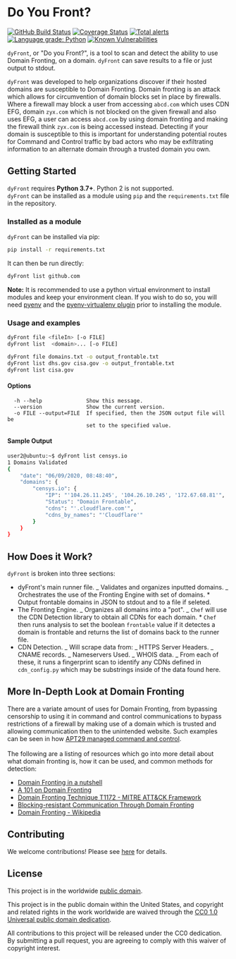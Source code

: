 # Do You Front?

[![GitHub Build Status](https://github.com/Pascal-0x90/dyFront/workflows/build/badge.svg)](https://github.com/Pascal-0x90/dyFront/actions)
[![Coverage Status](https://coveralls.io/repos/github/Pascal-0x90/dyFront/badge.svg?branch=develop)](https://coveralls.io/github/Pascal-0x90/dyFront?branch=develop)
[![Total alerts](https://img.shields.io/lgtm/alerts/g/Pascal-0x90/dyFront.svg?logo=lgtm&logoWidth=18)](https://lgtm.com/projects/g/Pascal-0x90/dyFront/alerts/)
[![Language grade: Python](https://img.shields.io/lgtm/grade/python/g/Pascal-0x90/dyFront.svg?logo=lgtm&logoWidth=18)](https://lgtm.com/projects/g/Pascal-0x90/dyFront/context:python)
[![Known Vulnerabilities](https://snyk.io/test/github/Pascal-0x90/dyFront/develop/badge.svg)](https://snyk.io/test/github/Pascal-0x90/dyFront)

`dyFront`, or "Do you Front?", is a tool to scan and detect the ability to use Domain Fronting, on a domain. `dyFront` can save results to a file or just output to stdout.

`dyFront` was developed to help organizations discover if their hosted domains are susceptible to Domain Fronting. Domain fronting is an attack which allows for circumvention of domain blocks set in place by firewalls. Where a firewall may block a user from accessing `abcd.com` which uses CDN EFG, domain `zyx.com` which is not blocked on the given firewall and also uses EFG, a user can access `abcd.com` by using domain fronting and making the firewall think `zyx.com` is being accessed instead. Detecting if your domain is susceptible to this is important for understanding potential routes for Command and Control traffic by bad actors who may be exfiltrating information to an alternate domain through a trusted domain you own.

## Getting Started

`dyFront` requires **Python 3.7+**. Python 2 is not supported. </br>
`dyFront` can be installed as a module using `pip` and the `requirements.txt` file in the repository.

### Installed as a module

`dyFront` can be installed via pip:

```bash
pip install -r requirements.txt
```

It can then be run directly:

```bash
dyFront list github.com
```

**Note:** It is recommended to use a python virtual environment to install modules and keep your environment clean. If you wish to do so, you will need [pyenv](https://github.com/pyenv/pyenv) and the [pyenv-virtualenv plugin](https://github.com/pyenv/pyenv-virtualenv) prior to installing the module.

### Usage and examples

```bash
dyFront file <fileIn> [-o FILE]
dyFront list  <domain>... [-o FILE]

dyFront file domains.txt -o output_frontable.txt
dyFront list dhs.gov cisa.gov -o output_frontable.txt
dyFront list cisa.gov
```

#### Options

```plaintext
  -h --help              Show this message.
  --version              Show the current version.
  -o FILE --output=FILE  If specified, then the JSON output file will be
                         set to the specified value.
```

#### Sample Output

```bash
user2@ubuntu:~$ dyFront list censys.io
1 Domains Validated
{
    "date": "06/09/2020, 08:48:40",
    "domains": {
        "censys.io": {
            "IP": "'104.26.11.245', '104.26.10.245', '172.67.68.81'",
            "Status": "Domain Frontable",
            "cdns": "'.cloudflare.com'",
            "cdns_by_names": "'Cloudflare'"
        }
    }
}
```

## How Does it Work?

`dyFront` is broken into three sections:

- dyFront's main runner file.
  _ Validates and organizes inputted domains.
  _ Orchestrates the use of the Fronting Engine with set of domains. \* Output frontable domains in JSON to stdout and to a file if seleted.
- The Fronting Engine.
  _ Organizes all domains into a "pot".
  _ `Chef` will use the CDN Detection library to obtain all CDNs for each domain. \* `Chef` then runs analysis to set the boolean `frontable` value if it detectes a domain is frontable and returns the list of domains back to the runner file.
- CDN Detection.
  _ Will scrape data from:
  _ HTTPS Server Headers.
  _ CNAME records.
  _ Nameservers Used.
  _ WHOIS data.
  _ From each of these, it runs a fingerprint scan to identify any CDNs defined in `cdn_config.py` which may be substrings inside of the data found here.

## More In-Depth Look at Domain Fronting

There are a variate amount of uses for Domain Fronting, from bypassing censorship to using it in command and control communications to bypass restrictions of a firewall by making use of a domain which is trusted and allowing communication then to the unintended website. Such examples can be seen in how [APT29 managed command and control](https://www.fireeye.com/blog/threat-research/2017/03/apt29_domain_frontin.html).
</br></br>
The following are a listing of resources which go into more detail about what domain fronting is, how it can be used, and common methods for detection:

- [Domain Fronting in a nutshell](https://www.andreafortuna.org/2018/05/07/domain-fronting-in-a-nutshell/)
- [A 101 on Domain Fronting](https://digi.ninja/blog/domain_fronting.php)
- [Domain Fronting Technique T1172 - MITRE ATT&CK Framework](https://attack.mitre.org/techniques/T1172/)
- [Blocking-resistant Communication Through Domain Fronting](https://www.bamsoftware.com/papers/fronting/)
- [Domain Fronting - Wikipedia](https://en.wikipedia.org/wiki/Domain_fronting)

## Contributing

We welcome contributions! Please see [here](CONTRIBUTING.md) for
details.

## License

This project is in the worldwide [public domain](LICENSE).

This project is in the public domain within the United States, and
copyright and related rights in the work worldwide are waived through
the [CC0 1.0 Universal public domain
dedication](https://creativecommons.org/publicdomain/zero/1.0/).

All contributions to this project will be released under the CC0
dedication. By submitting a pull request, you are agreeing to comply
with this waiver of copyright interest.
